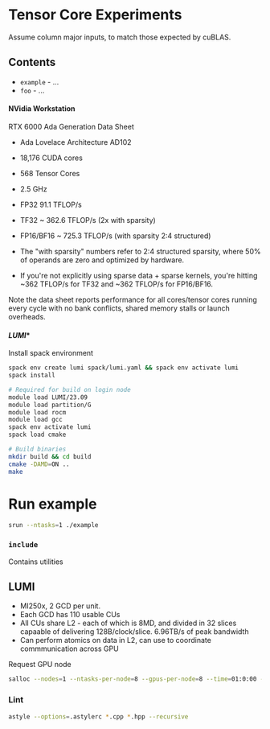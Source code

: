 # Tensor Core Experiments

Assume column major inputs, to match those expected by cuBLAS.

## Contents

-  `example` - ...
- `foo` - ...

#### **NVidia Workstation**

RTX 6000 Ada Generation Data Sheet

- Ada Lovelace Architecture AD102
- 18,176 CUDA cores
- 568 Tensor Cores
- 2.5 GHz
- FP32 91.1 TFLOP/s
- TF32 ~ 362.6 TFLOP/s (2x with sparsity)
- FP16/BF16 ~ 725.3 TFLOP/s (with sparsity 2:4 structured)

-  The "with sparsity" numbers refer to 2:4 structured sparsity, where 50% of operands are zero and optimized by hardware.
- If you're not explicitly using sparse data + sparse kernels, you're hitting ~362 TFLOP/s for TF32 and ~362 TFLOP/s for FP16/BF16.

Note the data sheet reports performance for all cores/tensor cores running every cycle with no bank conflicts, shared memory stalls or launch overheads.



#### *LUMI**

Install spack environment

```bash
spack env create lumi spack/lumi.yaml && spack env activate lumi
spack install
```

```bash
# Required for build on login node
module load LUMI/23.09
module load partition/G
module load rocm
module load gcc
spack env activate lumi
spack load cmake

# Build binaries
mkdir build && cd build
cmake -DAMD=ON ..
make
```

# Run example
```bash
srun --ntasks=1 ./example
```

### `include`

Contains utilities


## LUMI

- MI250x, 2 GCD per unit.
- Each GCD has 110 usable CUs
- All CUs share L2 - each of which is 8MD, and divided in 32 slices capaable of delivering 128B/clock/slice. 6.96TB/s of peak bandwidth
- Can perform atomics on data in L2, can use to coordinate commmunication across GPU


Request GPU node

```bash
salloc --nodes=1 --ntasks-per-node=8 --gpus-per-node=8 --time=01:0:00 --partition=dev-g --account=$ACCOUNT
```

### Lint

```bash
astyle --options=.astylerc *.cpp *.hpp --recursive
```
